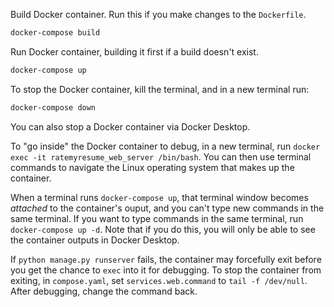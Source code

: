 Build Docker container. Run this if you make changes to the `Dockerfile`.
```sh
docker-compose build
```

Run Docker container, building it first if a build doesn't exist.
```sh
docker-compose up
```

To stop the Docker container, kill the terminal, and in a new terminal run:
```sh
docker-compose down
```

You can also stop a Docker container via Docker Desktop.

To "go inside" the Docker container to debug, in a new terminal, run `docker exec -it ratemyresume_web_server /bin/bash`. You can then use terminal commands to navigate the Linux operating system that makes up the container.

When a terminal runs `docker-compose up`, that terminal window becomes *attached* to the container's ouput, and you can't type new commands in the same terminal. If you want to type commands in the same terminal, run `docker-compose up -d`. Note that if you do this, you will only be able to see the container outputs in Docker Desktop.

If `python manage.py runserver` fails, the container may forcefully exit before you get the chance to `exec` into it for debugging. To stop the container from exiting, in `compose.yaml`, set `services.web.command` to `tail -f /dev/null`. After debugging, change the command back.